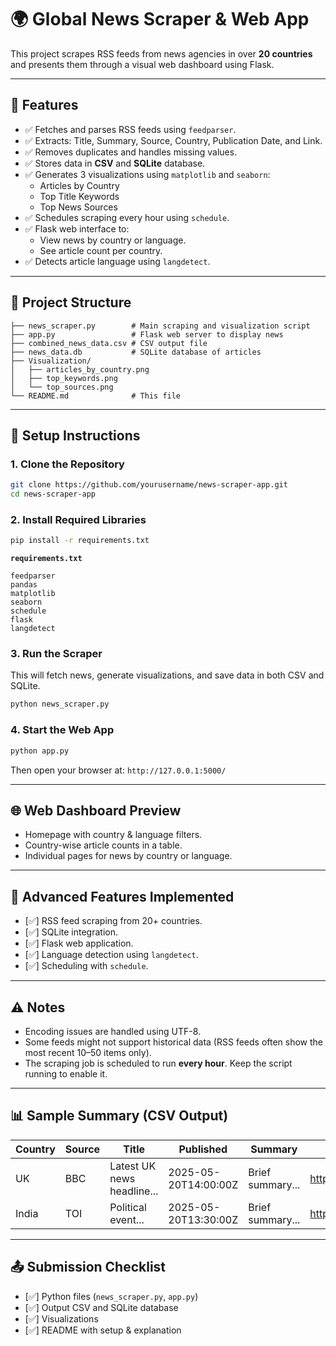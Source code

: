 
# 🌍 Global News Scraper & Web App

This project scrapes RSS feeds from news agencies in over **20 countries** and presents them through a visual web dashboard using Flask.

---

## 📌 Features

- ✅ Fetches and parses RSS feeds using `feedparser`.
- ✅ Extracts: Title, Summary, Source, Country, Publication Date, and Link.
- ✅ Removes duplicates and handles missing values.
- ✅ Stores data in **CSV** and **SQLite** database.
- ✅ Generates 3 visualizations using `matplotlib` and `seaborn`:
  - Articles by Country
  - Top Title Keywords
  - Top News Sources
- ✅ Schedules scraping every hour using `schedule`.
- ✅ Flask web interface to:
  - View news by country or language.
  - See article count per country.
- ✅ Detects article language using `langdetect`.

---

## 📁 Project Structure

```
├── news_scraper.py        # Main scraping and visualization script
├── app.py                 # Flask web server to display news
├── combined_news_data.csv # CSV output file
├── news_data.db           # SQLite database of articles
├── Visualization/
│   ├── articles_by_country.png
│   ├── top_keywords.png
│   └── top_sources.png
└── README.md              # This file
```

---

## 🔧 Setup Instructions

### 1. Clone the Repository
```bash
git clone https://github.com/yourusername/news-scraper-app.git
cd news-scraper-app
```

### 2. Install Required Libraries
```bash
pip install -r requirements.txt
```

**`requirements.txt`**
```text
feedparser
pandas
matplotlib
seaborn
schedule
flask
langdetect
```

### 3. Run the Scraper
This will fetch news, generate visualizations, and save data in both CSV and SQLite.

```bash
python news_scraper.py
```

### 4. Start the Web App
```bash
python app.py
```

Then open your browser at: `http://127.0.0.1:5000/`

---

## 🌐 Web Dashboard Preview

- Homepage with country & language filters.
- Country-wise article counts in a table.
- Individual pages for news by country or language.

---

## 🧪 Advanced Features Implemented

- [✅] RSS feed scraping from 20+ countries.
- [✅] SQLite integration.
- [✅] Flask web application.
- [✅] Language detection using `langdetect`.
- [✅] Scheduling with `schedule`.

---

## ⚠️ Notes

- Encoding issues are handled using UTF-8.
- Some feeds might not support historical data (RSS feeds often show the most recent 10–50 items only).
- The scraping job is scheduled to run **every hour**. Keep the script running to enable it.

---

## 📊 Sample Summary (CSV Output)

| Country     | Source     | Title                      | Published             | Summary                  | Link                  |
|-------------|------------|----------------------------|------------------------|--------------------------|------------------------|
| UK          | BBC        | Latest UK news headline... | 2025-05-20T14:00:00Z   | Brief summary...         | https://bbc.co.uk/...  |
| India       | TOI        | Political event...         | 2025-05-20T13:30:00Z   | Brief summary...         | https://toi.in/...     |

---

## 📤 Submission Checklist

- [✅] Python files (`news_scraper.py`, `app.py`)
- [✅] Output CSV and SQLite database
- [✅] Visualizations
- [✅] README with setup & explanation
